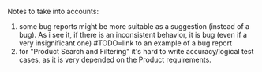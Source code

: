 Notes to take into accounts:
1) some bug reports might be more suitable as a suggestion (instead of a bug). As i see it, if there is an inconsistent behavior, it is bug (even if a very insignificant one) #TODO=link to an example of a bug report
2) for "Product Search and Filtering" it's hard to write accuracy/logical test cases, as it is very depended on the Product requirements. 